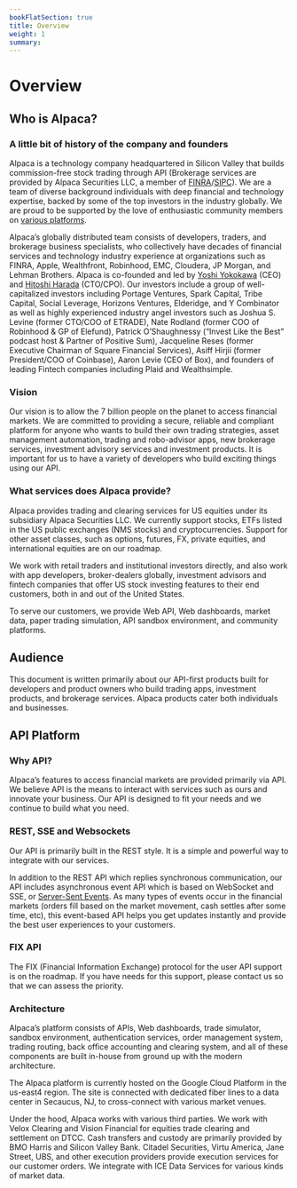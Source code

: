 ```yaml
---
bookFlatSection: true
title: Overview
weight: 1
summary:
---
```


# Overview

## **Who is Alpaca?**

### A little bit of history of the company and founders

Alpaca is a technology company headquartered in Silicon Valley that builds
commission-free stock trading through API (Brokerage services are provided by
Alpaca Securities LLC, a member of
[FINRA](https://finra.org)/[SIPC](https://sipc.org)). We are a team of diverse
background individuals with deep financial and technology expertise, backed by
some of the top investors in the industry globally. We are proud to be supported
by the love of enthusiastic community members on [various
platforms](https://alpaca.markets/community).

Alpaca’s globally distributed team consists of developers, traders, and brokerage business specialists, who collectively have decades of financial services and technology industry experience at organizations such as FINRA, Apple, Wealthfront, Robinhood, EMC, Cloudera, JP Morgan, and Lehman Brothers. Alpaca is co-founded and led by [Yoshi Yokokawa](https://www.linkedin.com/in/yoshiyokokawa/) (CEO) and [Hitoshi Harada](https://www.linkedin.com/in/hitoshi-harada-02b01425/) (CTO/CPO). Our investors include a group of well-capitalized investors including Portage Ventures, Spark Capital, Tribe Capital, Social Leverage, Horizons Ventures, Elderidge, and Y Combinator as well as highly experienced industry angel investors such as Joshua S. Levine (former CTO/COO of ETRADE), Nate Rodland (former COO of Robinhood & GP of Elefund), Patrick O’Shaughnessy (“Invest Like the Best” podcast host & Partner of Positive Sum), Jacqueline Reses (former Executive Chairman of Square Financial Services), Asiff Hirjii (former President/COO of Coinbase), Aaron Levie (CEO of Box), and founders of leading Fintech companies including Plaid and Wealthsimple.

### Vision

Our vision is to allow the 7 billion people on the planet to access financial
markets. We are committed to providing a secure, reliable and compliant platform
for anyone who wants to build their own trading strategies, asset management
automation, trading and robo-advisor apps, new brokerage services, investment
advisory services and investment products. It is important for us to have a
variety of developers who build exciting things using our API.

### What services does Alpaca provide?

Alpaca provides trading and clearing services for US equities under its
subsidiary Alpaca Securities LLC. We currently support stocks, ETFs listed in
the US public exchanges (NMS stocks) and cryptocurrencies. Support for other asset classes, such as
options, futures, FX, private equities, and international
equities are on our roadmap.

We work with retail traders and institutional investors directly, and also work
with app developers, broker-dealers globally, investment advisors and fintech
companies that offer US stock investing features to their end customers, both in
and out of the United States.

To serve our customers, we provide Web API, Web dashboards, market data, paper
trading simulation, API sandbox environment, and community platforms.

## **Audience**

This document is written primarily about our API-first products built for developers and product owners who build trading apps, investment products, and brokerage services. Alpaca products cater both individuals and businesses.

## API Platform

### **Why API?**

Alpaca’s features to access financial markets are provided primarily via API. We
believe API is the means to interact with services such as ours and innovate
your business. Our API is designed to fit your needs and we continue to build
what you need.

### **REST, SSE and Websockets**

Our API is primarily built in the REST style. It is a simple and powerful way to
integrate with our services.

In addition to the REST API which replies synchronous communication, our API
includes asynchronous event API which is based on WebSocket and SSE, or
[Server-Sent
Events](https://html.spec.whatwg.org/multipage/server-sent-events.html).
As many types of events occur in the financial markets (orders fill based on the
market movement, cash settles after some time, etc), this event-based API helps
you get updates instantly and provide the best user experiences to your
customers.

### **FIX API**

The FIX (Financial Information Exchange) protocol for the user API support is on
the roadmap. If you have needs for this support, please contact us so that we
can assess the priority.

### **Architecture**

Alpaca’s platform consists of APIs, Web dashboards, trade simulator, sandbox
environment, authentication services, order management system, trading routing,
back office accounting and clearing system, and all of these components are
built in-house from ground up with the modern architecture.

The Alpaca platform is currently hosted on the Google Cloud Platform in the
us-east4 region. The site is connected with dedicated fiber lines to a data
center in Secaucus, NJ, to cross-connect with various market venues.

Under the hood, Alpaca works with various third parties. We work with Velox Clearing and Vision Financial for equities trade clearing and settlement on DTCC. Cash transfers and custody are primarily provided by BMO Harris and Silicon Valley Bank. Citadel Securities, Virtu America, Jane Street, UBS, and other execution providers provide execution services for our customer orders. We integrate with ICE Data Services for various kinds of market data.


&nbsp;



&nbsp;
